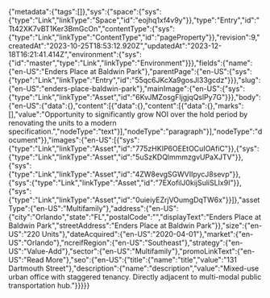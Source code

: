 {"metadata":{"tags":[]},"sys":{"space":{"sys":{"type":"Link","linkType":"Space","id":"eojhq1xf4v9y"}},"type":"Entry","id":"Tt42XK7vBT1Ker3BmGcOn","contentType":{"sys":{"type":"Link","linkType":"ContentType","id":"pageProperty"}},"revision":9,"createdAt":"2023-10-25T18:53:12.920Z","updatedAt":"2023-12-18T16:21:41.414Z","environment":{"sys":{"id":"master","type":"Link","linkType":"Environment"}}},"fields":{"name":{"en-US":"Enders Place at Baldwin Park"},"parentPage":{"en-US":{"sys":{"type":"Link","linkType":"Entry","id":"55qc6JKcXa9gosJl33gcdz"}}},"slug":{"en-US":"enders-place-baldwin-park"},"mainImage":{"en-US":{"sys":{"type":"Link","linkType":"Asset","id":"6KvJMZosgFIjgjqQslPy7G"}}},"body":{"en-US":{"data":{},"content":[{"data":{},"content":[{"data":{},"marks":[],"value":"Opportunity to significantly grow NOI over the hold period by renovating the units to a modern specification.","nodeType":"text"}],"nodeType":"paragraph"}],"nodeType":"document"}},"images":{"en-US":[{"sys":{"type":"Link","linkType":"Asset","id":"775zHKIP6OEEtOCuIOAfiC"}},{"sys":{"type":"Link","linkType":"Asset","id":"5uSzKDQlmmmzgvUPaXJTV"}},{"sys":{"type":"Link","linkType":"Asset","id":"4ZW8evgSGWVIIpycJ8sevp"}},{"sys":{"type":"Link","linkType":"Asset","id":"7EXofilJ0kijSuliSLIx9I"}},{"sys":{"type":"Link","linkType":"Asset","id":"0uieiyEZrjVOumgDqTW6x"}}]},"assetType":{"en-US":"Multifamily"},"address":{"en-US":{"city":"Orlando","state":"FL","postalCode":"","displayText":"Enders Place at Baldwin Park","streetAddress":"Enders Place at Baldwin Park"}},"size":{"en-US":"220 Units"},"dateAcquired":{"en-US":"2020-04-01"},"market":{"en-US":"Orlando"},"ncreifRegion":{"en-US":"Southeast"},"strategy":{"en-US":"Value-Add"},"sector":{"en-US":"Multifamily"},"promoLinkText":{"en-US":"Read More"},"seo":{"en-US":{"title":{"name":"title","value":"131 Dartmouth Street"},"description":{"name":"description","value":"Mixed-use urban office with staggered tenancy. Directly adjacent to multi-modal public transportation hub."}}}}}